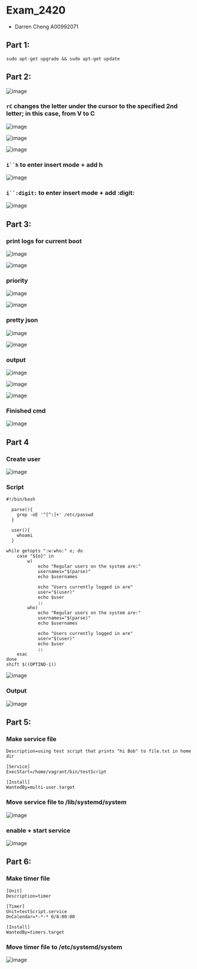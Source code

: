 # Exam_2420 

- Darren Cheng A00992071

## Part 1:

`sudo apt-get upgrade && sudo apt-get update`

## Part 2:

![image](https://user-images.githubusercontent.com/98194516/206562005-1cb32c53-9042-41d3-83f8-84eaca4e572b.png)

### `rC` changes the letter under the cursor to the specified 2nd letter; in this case, from V to C

![image](https://user-images.githubusercontent.com/98194516/206560782-00ab8fe7-719d-4815-aa37-3ff69b888df1.png)

![image](https://user-images.githubusercontent.com/98194516/206560565-0ee9aad9-85de-44df-a033-c529d550a21f.png)

![image](https://user-images.githubusercontent.com/98194516/206560630-76f03f96-58b7-4c38-8cec-370cd8a3312a.png)

### `i``h` to enter insert mode + add h 

![image](https://user-images.githubusercontent.com/98194516/206561486-a8cae5d3-844a-4358-a44b-77f07b033484.png)

### `i``:digit:` to enter insert mode + add :digit:

![image](https://user-images.githubusercontent.com/98194516/206561503-c268ff67-1025-4c33-8a83-89fced28fed5.png)

## Part 3:

### print logs for current boot
![image](https://user-images.githubusercontent.com/98194516/206562478-7d6d3800-2771-4e51-aa16-84a0603b3cde.png)

![image](https://user-images.githubusercontent.com/98194516/206562860-a407d692-1df8-4923-af3c-0a9efa0f9d43.png)

### priority

![image](https://user-images.githubusercontent.com/98194516/206564762-f4976df4-043d-4d18-87aa-9d462af5db49.png)

![image](https://user-images.githubusercontent.com/98194516/206564706-6c38966b-0169-4603-a561-0bb7faf4e6a8.png)


### pretty json

![image](https://user-images.githubusercontent.com/98194516/206563180-061de710-9096-4bcc-8cbb-b0f06cf9728f.png)

![image](https://user-images.githubusercontent.com/98194516/206563415-8be5311c-bbc8-4f36-a0af-1452c8c7fafb.png)

### output

![image](https://user-images.githubusercontent.com/98194516/206563384-15cd2564-65f9-4e9d-92d0-802de9b823e7.png)

![image](https://user-images.githubusercontent.com/98194516/206564415-a5c04a65-09fe-4379-8231-dcfef719ee84.png)

![image](https://user-images.githubusercontent.com/98194516/206564315-fed3f782-07c6-4cc6-acbe-64b28b61c1ae.png)


### Finished cmd

![image](https://user-images.githubusercontent.com/98194516/206565327-ada0c5cd-386c-4282-be6f-6579af5c103a.png)

## Part 4

### Create user

![image](https://user-images.githubusercontent.com/98194516/206566048-34118cf1-e7a8-4812-9caf-dbc7577a0669.png)

### Script

```
#!/bin/bash

  parse(){
    grep -oE '^[^:]+' /etc/passwd
  }

  user(){
    whoami
  }

while getopts ":w:who:" o; do
    case "${o}" in
        w)
            echo "Regular users on the system are:"
            usernames="$(parse)"
            echo $usernames

            echo "Users currently logged in are"
            user="$(user)"
            echo $user
            ;;
        who)
            echo "Regular users on the system are:"
            usernames="$(parse)"
            echo $usernames

            echo "Users currently logged in are"
            user="$(user)"
            echo $user
            ;;
    esac
done
shift $((OPTIND-1))
```

![image](https://user-images.githubusercontent.com/98194516/206570912-856e35c6-0cee-4b92-a78a-51b0dacf3a84.png)

### Output

![image](https://user-images.githubusercontent.com/98194516/206568648-b4e3df22-31b6-4a61-bd03-2668f7a3aa8a.png)

## Part 5:

### Make service file 

```[Unit]
Description=using test script that prints "hi Bob" to file.txt in home dir

[Service]
ExecStart=/home/vagrant/bin/testScript

[Install]
WantedBy=multi-user.target
```

### Move service file to /lib/systemd/system

![image](https://user-images.githubusercontent.com/98194516/206572797-68af4b31-3b05-4c2f-929e-b3ace8cfb6fc.png)

### enable + start service

![image](https://user-images.githubusercontent.com/98194516/206572993-b07a495a-6a1f-4005-a18b-c0f3bad55cbe.png)

## Part 6:

### Make timer file
```
[Unit]
Description=timer

[Timer]
Unit=testScript.service
OnCalendar=*-*-* 0/8:00:00

[Install]
WantedBy=timers.target
```

### Move timer file to /etc/systemd/system

![image](https://user-images.githubusercontent.com/98194516/206574400-3b75952d-b223-4fac-a9af-a5f56a81a494.png)




